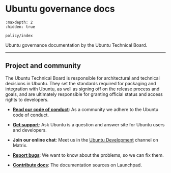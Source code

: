 # Ubuntu governance docs

```{toctree}
:maxdepth: 2
:hidden: true

policy/index
```

Ubuntu governance documentation by the Ubuntu Technical Board.

---------


## Project and community

The Ubuntu Technical Board is responsible for architectural and technical decisions in Ubuntu. They set the standards required for packaging and integration with Ubuntu, as well as signing off on the release process and goals, and are ultimately responsible for granting official status and access rights to developers.

* **[Read our code of conduct](https://ubuntu.com/community/ethos/code-of-conduct)**:
As a community we adhere to the Ubuntu code of conduct.

* **[Get support](https://askubuntu.com/)**:
Ask Ubuntu is a question and answer site for Ubuntu users and developers.

* **Join our online chat**:
Meet us in the [Ubuntu Development](https://matrix.to/#/#devel:ubuntu.com) channel on Matrix.

* **[Report bugs](https://launchpad.net/techboard/+filebug)**:
We want to know about the problems, so we can fix them.

* **[Contribute docs](https://launchpad.net/ubuntu-governance-docs)**:
The documentation sources on Launchpad.
